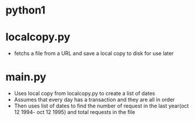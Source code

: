 # python1

# localcopy.py
  - fetchs a file from a URL and save a local copy to disk for use later
 
# main.py
  - Uses local copy from localcopy.py to create a list of dates
  - Assumes that every day has a transaction and they are all in order
  - Then uses list of dates to find the number of request in the last year(oct 12 1994- oct 12 1995) and total requests in the file
